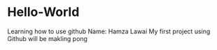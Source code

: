 # Hello-World
Learning how to use github
Name: Hamza Lawai
My first project using Github will be makling pong
